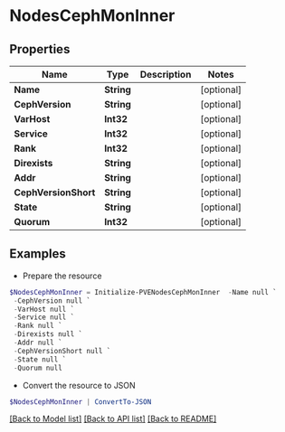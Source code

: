 # NodesCephMonInner
## Properties

Name | Type | Description | Notes
------------ | ------------- | ------------- | -------------
**Name** | **String** |  | [optional] 
**CephVersion** | **String** |  | [optional] 
**VarHost** | **Int32** |  | [optional] 
**Service** | **Int32** |  | [optional] 
**Rank** | **Int32** |  | [optional] 
**Direxists** | **String** |  | [optional] 
**Addr** | **String** |  | [optional] 
**CephVersionShort** | **String** |  | [optional] 
**State** | **String** |  | [optional] 
**Quorum** | **Int32** |  | [optional] 

## Examples

- Prepare the resource
```powershell
$NodesCephMonInner = Initialize-PVENodesCephMonInner  -Name null `
 -CephVersion null `
 -VarHost null `
 -Service null `
 -Rank null `
 -Direxists null `
 -Addr null `
 -CephVersionShort null `
 -State null `
 -Quorum null
```

- Convert the resource to JSON
```powershell
$NodesCephMonInner | ConvertTo-JSON
```

[[Back to Model list]](../README.md#documentation-for-models) [[Back to API list]](../README.md#documentation-for-api-endpoints) [[Back to README]](../README.md)

